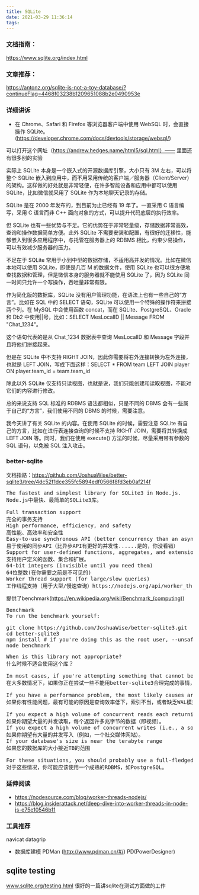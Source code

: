 ```yaml
---
title: SQLite
date: 2021-03-29 11:36:14
tags:
---
```

### 文档指南：
https://www.sqlite.org/index.html


### 文章推荐：
https://antonz.org/sqlite-is-not-a-toy-database/?continueFlag=4468f03238b1209651088b2e0490953e


### 详细讲诉
- 在 Chrome、Safari 和 Firefox 等浏览器客户端中使用 WebSQL 时，会直接操作 SQLite。
(https://developer.chrome.com/docs/devtools/storage/websql/)

可以打开这个网址（https://andrew.hedges.name/html5/sql.html）—— 里面还有很多别的实验


实际上 SQLite 本身是一个嵌入式的开源数据库引擎，大小只有 3M 左右，可以将整个 SQLite 嵌入到应用中，而不用采用传统的客户端／服务器（Client/Server）的架构。这样做的好处就是非常轻便，在许多智能设备和应用中都可以使用 SQLite，比如微信就采用了 SQLite 作为本地聊天记录的存储。


SQLite 是在 2000 年发布的，到目前为止已经有 19 年了。一直采用 C 语言编写，采用 C 语言而非 C++ 面向对象的方式，可以提升代码底层的执行效率。

但 SQLite 也有一些优势与不足。它的优势在于非常轻量级，存储数据非常高效，查询和操作数据简单方便。此外 SQLite 不需要安装和配置，有很好的迁移性，能够嵌入到很多应用程序中，与托管在服务器上的 RDBMS 相比，约束少易操作，可以有效减少服务器的压力。

不足在于 SQLite 常用于小到中型的数据存储，不适用高并发的情况。比如在微信本地可以使用 SQLite，即使是几百 M 的数据文件，使用 SQLite 也可以很方便地查找数据和管理，但是微信本身的服务器就不能使用 SQLite 了，因为 SQLite 同一时间只允许一个写操作，吞吐量非常有限。

作为简化版的数据库，SQLite 没有用户管理功能，在语法上也有一些自己的“方言”。比如在 SQL 中的 SELECT 语句，SQLite 可以使用一个特殊的操作符来拼接两个列。在 MySQL 中会使用函数 concat，而在 SQLite、PostgreSQL、Oracle 和 Db2 中使用||号，比如：SELECT MesLocalID || Message FROM "Chat_1234"。

这个语句代表的是从 Chat_1234 数据表中查询 MesLocalID 和 Message 字段并且将他们拼接起来。

但是在 SQLite 中不支持 RIGHT JOIN，因此你需要将右外连接转换为左外连接，也就是 LEFT JOIN，写成下面这样：SELECT * FROM team LEFT JOIN player ON player.team_id = team.team_id

除此以外 SQLite 仅支持只读视图，也就是说，我们只能创建和读取视图，不能对它们的内容进行修改。


总的来说支持 SQL 标准的 RDBMS 语法都相似，只是不同的 DBMS 会有一些属于自己的“方言”，我们使用不同的 DBMS 的时候，需要注意。


我今天讲了有关 SQLite 的内容。在使用 SQLite 的时候，需要注意 SQLite 有自己的方言，比如在进行表连接查询的时候不支持 RIGHT JOIN，需要将其转换成 LEFT JOIN 等。同时，我们在使用 execute() 方法的时候，尽量采用带有参数的 SQL 语句，以免被 SQL 注入攻击。

### better-sqlite
文档指路：https://github.com/JoshuaWise/better-sqlite3/tree/4dc52f1dce355fc5894edf0566f8fd3eb0af214f

<pre>
The fastest and simplest library for SQLite3 in Node.js.
Node.js中最快、最简单的SQLite3库。

Full transaction support
完全的事务支持
High performance, efficiency, and safety
高性能、高效率和安全性
Easy-to-use synchronous API (better concurrency than an asynchronous API... yes, you read that correctly)
易于使用的同步API（比异步API有更好的并发性......是的，你没看错）
Support for user-defined functions, aggregates, and extensions
支持用户定义的函数、集合和扩展。
64-bit integers (invisible until you need them)
64位整数(在你需要之前是不可见的)
Worker thread support (for large/slow queries)
工作线程支持（用于大型/慢速查询）https://nodejs.org/api/worker_threads.html
</pre>

提供了benchmark(https://en.wikipedia.org/wiki/Benchmark_(computing))
<pre>
Benchmark
To run the benchmark yourself:

git clone https://github.com/JoshuaWise/better-sqlite3.git
cd better-sqlite3
npm install # if you're doing this as the root user, --unsafe-perm is required
node benchmark
</pre>


<pre>
When is this library not appropriate?
什么时候不适合使用这个库？

In most cases, if you're attempting something that cannot be reasonably accomplished with better-sqlite3, it probably cannot be reasonably accomplished with SQLite3 in general. For example, if you're executing queries that take one second to complete, and you expect to have many concurrent users executing those queries, no amount of asynchronicity will save you from SQLite3's serialized nature. Fortunately, SQLite3 is very very fast. With proper indexing, we've been able to achieve upward of 2000 queries per second with 5-way-joins in a 60 GB database, where each query was handling 5–50 kilobytes of real data.
在大多数情况下，如果你正在尝试一些不能用better-sqlite3合理完成的事情，那么一般情况下可能也不能用SQLite3合理完成。例如，如果你正在执行需要一秒钟才能完成的查询，并且你期望有许多并发用户执行这些查询，那么再多的异步性也无法将你从SQLite3的序列化特性中拯救出来。幸运的是，SQLite3的速度非常非常快。通过适当的索引，我们已经能够在一个60GB的数据库中用5路连接实现每秒高达2000次的查询，其中每个查询都要处理5-50kb的真实数据。

If you have a performance problem, the most likely causes are inefficient queries, improper indexing, or a lack of WAL mode—not better-sqlite3 itself. However, there are some cases where better-sqlite3 could be inappropriate:
如果你有性能问题，最有可能的原因是查询效率低下，索引不当，或者缺乏WAL模式，而不是better-sqlite3本身。然而，在某些情况下，better-sqlite3可能是不合适的。

If you expect a high volume of concurrent reads each returning many megabytes of data (i.e., videos)
如果你期望大量的并发读取，每个返回许多兆字节的数据（即视频）。
If you expect a high volume of concurrent writes (i.e., a social media site)
如果你期望有大量的并发写入（例如，一个社交媒体网站）。
If your database's size is near the terabyte range
如果您的数据库的大小接近TB的范围

For these situations, you should probably use a full-fledged RDBMS such as PostgreSQL.
对于这些情况，你可能应该使用一个成熟的RDBMS，如PostgreSQL。
</pre>

### 延伸阅读
- https://nodesource.com/blog/worker-threads-nodejs/
- https://blog.insiderattack.net/deep-dive-into-worker-threads-in-node-js-e75e10546b11


### 工具推荐
navicat
datagrip
- 数据库建模
PDMan (http://www.pdman.cn/#/)
PD(PowerDesigner)

## sqlite testing
www.sqlite.org/testing.html
很好的一篇讲sqlite在测试方面做的工作